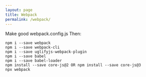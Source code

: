 ```yaml
---
layout: page
title: Webpack
permalink: /webpack/
---
```


Make good webpack.config.js
Then:

```
npm i --save webpack
npm i --save webpack-cli
npm i --save uglifyjs-webpack-plugin
npm i --save babel 
npm i --save babel-loader
npm install --save core-js@2 OR npm install --save core-js@3
npx webpack
```